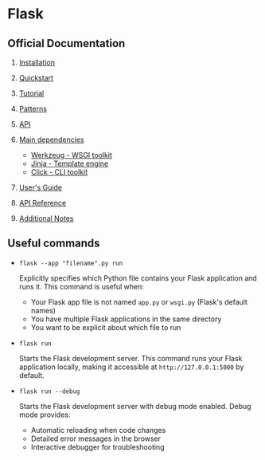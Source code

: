 # Flask

## Official Documentation

1. [Installation](https://flask.palletsprojects.com/en/stable/installation/)

2. [Quickstart](https://flask.palletsprojects.com/en/stable/quickstart/)

3. [Tutorial](https://flask.palletsprojects.com/en/stable/tutorial/)

4. [Patterns](https://flask.palletsprojects.com/en/stable/patterns/)

5. [API](https://flask.palletsprojects.com/en/stable/api/)

6. <u>Main dependencies</u>

   - [Werkzeug - WSGI toolkit](https://werkzeug.palletsprojects.com/en/stable/)
   - [Jinja - Template engine](https://jinja.palletsprojects.com/en/stable/)
   - [Click - CLI toolkit](https://click.palletsprojects.com/en/stable/)

7. [User's Guide](https://flask.palletsprojects.com/en/stable/#user-s-guide)

8. [API Reference](https://flask.palletsprojects.com/en/stable/#api-reference)

9. [Additional Notes](https://flask.palletsprojects.com/en/stable/#additional-notes)

## Useful commands

  - `flask --app "filename".py run`

    Explicitly specifies which Python file contains your Flask application and runs it. This command is useful when:
    - Your Flask app file is not named `app.py` or `wsgi.py` (Flask's default names)
    - You have multiple Flask applications in the same directory
    - You want to be explicit about which file to run

  - `flask run`

    Starts the Flask development server. This command runs your Flask application locally, making it accessible at `http://127.0.0.1:5000` by default.

  - `flask run --debug`

    Starts the Flask development server with debug mode enabled. Debug mode provides:
    - Automatic reloading when code changes
    - Detailed error messages in the browser
    - Interactive debugger for troubleshooting
